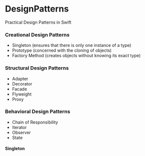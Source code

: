 # DesignPatterns
 Practical Design Patterns in Swift

<h3>Creational Design Patterns</h3>

* Singleton (ensures that there is only one instance of a type)
* Prototype (concerned with the cloning of objects)
* Factory Method (creates objects without knowing its exact type)

<h3>Structural Design Patterns</h3>

* Adapter
* Decorator
* Facade
* Flyweight
* Proxy

<h3>Behavioral Design Patterns</h3>

* Chain of Responsibility
* Iterator
* Observer
* State

<h4>Singleton</h4>

